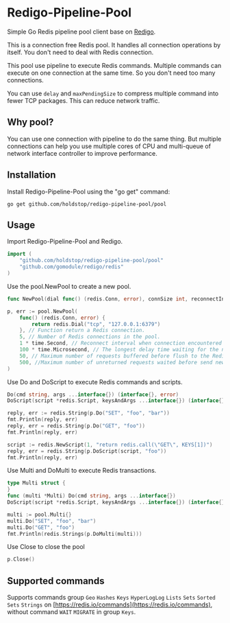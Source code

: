 Redigo-Pipeline-Pool
======

Simple Go Redis pipeline pool client base on [Redigo](https://github.com/gomodule/redigo).

This is a connection free Redis pool. It handles all connection operations by itself. You don't need to deal with Redis connection.

This pool use pipeline to execute Redis commands. Multiple commands can execute on one connection at the same time. So you don't need too many connections.

You can use `delay` and `maxPendingSize` to compress multiple command into fewer TCP packages. This can reduce network traffic.

Why pool?
------------

You can use one connection with pipeline to do the same thing. But multiple connections can help you use multiple cores of CPU and multi-queue of network interface controller to improve performance.

Installation
------------

Install Redigo-Pipeline-Pool using the "go get" command:

```
go get github.com/holdstop/redigo-pipeline-pool/pool
```

Usage
------------

Import Redigo-Pipeline-Pool and Redigo.

```go
import (
	"github.com/holdstop/redigo-pipeline-pool/pool"
	"github.com/gomodule/redigo/redis"
)
```

Use the pool.NewPool to create a new pool.

```go
func NewPool(dial func() (redis.Conn, error), connSize int, reconnectInterval time.Duration, delay time.Duration, maxPendingSize int, maxWaitingSize int) (Pool, error)
```

```go
p, err := pool.NewPool(
	func() (redis.Conn, error) {
		return redis.Dial("tcp", "127.0.0.1:6379")
	}, // Function return a Redis connection.
	5, // Number of Redis connections in the pool.
	1 * time.Second, // Reconnect interval when connection encountered non-recoverable error.
	100 * time.Microsecond, // The longest delay time waiting for the number of buffered requests to be maxPendingSize before flush to the Redis server.
	50, // Maximum number of requests buffered before flush to the Redis server. (per connection)
	500, //Maximum number of unreturned requests waited before send new requests. (per connection)
)
```

Use Do and DoScript to execute Redis commands and scripts.

```go
Do(cmd string, args ...interface{}) (interface{}, error)
DoScript(script *redis.Script, keysAndArgs ...interface{}) (interface{}, error)
```

```go
reply, err := redis.String(p.Do("SET", "foo", "bar"))
fmt.Println(reply, err)
reply, err = redis.String(p.Do("GET", "foo"))
fmt.Println(reply, err)

script := redis.NewScript(1, "return redis.call(\"GET\", KEYS[1])")
reply, err = redis.String(p.DoScript(script, "foo"))
fmt.Println(reply, err)
```

Use Multi and DoMulti to execute Redis transactions.

```go
type Multi struct {
}
func (multi *Multi) Do(cmd string, args ...interface{})
DoScript(script *redis.Script, keysAndArgs ...interface{}) (interface{}, error)
```

```go
multi := pool.Multi{}
multi.Do("SET", "foo", "bar")
multi.Do("GET", "foo")
fmt.Println(redis.Strings(p.DoMulti(multi)))
```

Use Close to close the pool

```go
p.Close()
```

Supported commands
------------

Supports commands group `Geo` `Hashes` `Keys` `HyperLogLog` `Lists` `Sets` `Sorted Sets` `Strings` on [https://redis.io/commands](https://redis.io/commands), without command `WAIT` `MIGRATE` in group `Keys`.
